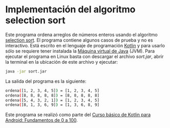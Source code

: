 # Implementación del algoritmo selection sort

Este programa ordena arreglos de números enteros usando el algoritmo [selection sort]. El programa contiene algunos casos de prueba y no es interactivo. Está escrito en el lenguaje de programación [Kotlin] y para usarlo sólo se requiere tener instalada la [Máquina virtual de Java] (JVM). Para ejecutar el programa en Linux basta con descargar el archivo _sort.jar_, abrir la terminal en la ubicación de este archivo y ejecutar:

```sh
java -jar sort.jar
```

La salida del programa es la siguiente:

```sh
ordena([1, 2, 3, 4, 5]) = [1, 2, 3, 4, 5]
ordena([8, 8, 8, 8, 8]) = [8, 8, 8, 8, 8]
ordena([5, 4, 3, 2, 1]) = [1, 2, 3, 4, 5]
ordena([8, 1, 3, 6, 9]) = [1, 3, 6, 8, 9]
```

Este programa se realizó como parte del [Curso básico de Kotlin para Android: Fundamentos de 0 a 100].

[selection sort]: <https://en.wikipedia.org/wiki/Selection_sort>
[Kotlin]: <https://kotlinlang.org/>
[Máquina virtual de Java]: <https://www.java.com/es/download/help/whatis_java.html>
[Curso básico de Kotlin para Android: Fundamentos de 0 a 100]: <https://www.udemy.com/course/fundamentos-de-kotlin-android/>

